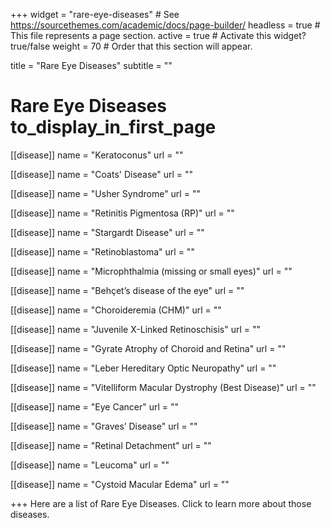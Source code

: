 +++
widget = "rare-eye-diseases"  # See https://sourcethemes.com/academic/docs/page-builder/
headless = true  # This file represents a page section.
active = true  # Activate this widget? true/false
weight = 70  # Order that this section will appear.

title = "Rare Eye Diseases"
subtitle = ""

# Rare Eye Diseases to_display_in_first_page

[[disease]]
  name = "Keratoconus"
  url = ""

[[disease]]
  name = "Coats' Disease"
  url = ""

[[disease]]
  name = "Usher Syndrome"
  url = ""

[[disease]]
  name = "Retinitis Pigmentosa (RP)"
  url = ""

[[disease]]
  name = "Stargardt Disease"
  url = ""

[[disease]]
  name = "Retinoblastoma"
  url = ""

[[disease]]
  name = "Microphthalmia (missing or small eyes)"
  url = ""

[[disease]]
  name = "Behçet’s disease of the eye"
  url = ""


[[disease]]
  name = "Choroideremia (CHM)"
  url = ""

[[disease]]
  name = "Juvenile X-Linked Retinoschisis"
  url = ""

[[disease]]
  name = "Gyrate Atrophy of Choroid and Retina"
  url = ""

[[disease]]
  name = "Leber Hereditary Optic Neuropathy"
  url = ""

[[disease]]
  name = "Vitelliform Macular Dystrophy (Best Disease)"
  url = ""

[[disease]]
  name = "Eye Cancer"
  url = ""
  
[[disease]]
  name = "Graves’ Disease"
  url = ""


[[disease]]
  name = "Retinal Detachment"
  url = ""
  
[[disease]]
  name = "Leucoma"
  url = ""

[[disease]]
  name = "Cystoid Macular Edema"
  url = ""


+++
Here are a list of Rare Eye Diseases. Click to learn more about those diseases.
